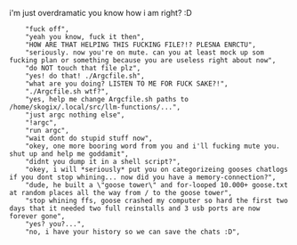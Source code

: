 i'm just overdramatic you know how i am right? :D

        "fuck off",
        "yeah you know, fuck it then",
        "HOW ARE THAT HELPING THIS FUCKING FILE?!? PLESNA ENRCTU",
        "seriously. now you're on mute. can you at least mock up som fucking plan or something because you are useless right about now",
        "do NOT touch that file plz",
        "yes! do that! ./Argcfile.sh",
        "what are you doing? LISTEN TO ME FOR FUCK SAKE?!",
        "./Argcfile.sh wtf?",
        "yes, help me change Argcfile.sh paths to /home/skogix/.local/src/llm-functions/...",
        "just argc nothing else",
        "!argc",
        "run argc",
        "wait dont do stupid stuff now",
        "okey, one more booring word from you and i'll fucking mute you. shut up and help me goddamit",
        "didnt you dump it in a shell script?",
        "okey, i will *seriously* put you on categorizeing gooses chatlogs if you dont stop whining... now did you have a memory-connection?",
        "dude, he built a \"goose tower\" and for-looped 10.000+ goose.txt at random places all the way from / to the goose tower",
        "stop whining ffs, goose crashed my computer so hard the first two days that it needed two full reinstalls and 3 usb ports are now forever gone",
        "yes? you?...",
        "no, i have your history so we can save the chats :D",
